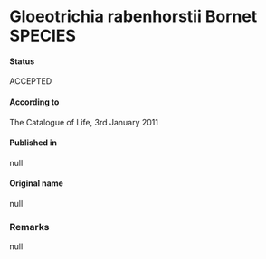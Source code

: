 # Gloeotrichia rabenhorstii Bornet SPECIES

#### Status
ACCEPTED

#### According to
The Catalogue of Life, 3rd January 2011

#### Published in
null

#### Original name
null

### Remarks
null